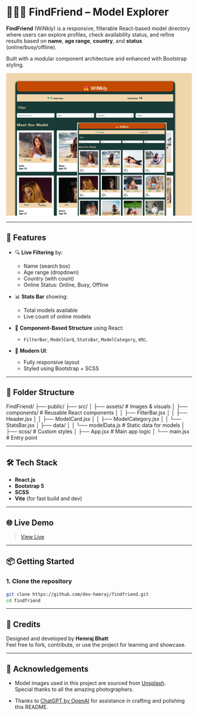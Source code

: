 # 🧑‍🤝‍🧑 FindFriend – Model Explorer

**FindFriend** (WiNkly) is a responsive, filterable React-based model directory
where users can explore profiles, check availability status,
and refine results based on **name**, **age range**, **country**,
and **status** (online/busy/offline).

Built with a modular component architecture and enhanced with Bootstrap styling.

![App Screenshot](./src/assets/app-preview.jpg)

---

## 🚀 Features

- 🔍 **Live Filtering** by:

  - Name (search box)
  - Age range (dropdown)
  - Country (with count)
  - Online Status: Online, Busy, Offline

- 📊 **Stats Bar** showing:

  - Total models available
  - Live count of online models

- 🧩 **Component-Based Structure** using React:

  - `FilterBar`, `ModelCard`, `StatsBar`, `ModelCategory`, etc.

- 🎨 **Modern UI**:
  - Fully responsive layout
  - Styled using Bootstrap + SCSS

---

## 📁 Folder Structure

FindFriend/ ├── public/ ├── src/ │ ├── assets/ # Images & visuals │ ├── components/ # Reusable React components │ │ ├── FilterBar.jsx │ │ ├── Header.jsx │ │ ├── ModelCard.jsx │ │ ├── ModelCategory.jsx │ │ └── StatsBar.jsx │ ├── data/ │ │ └── modelData.js # Static data for models │ ├── scss/ # Custom styles │ ├── App.jsx # Main app logic │ └── main.jsx # Entry point

---

## 🛠 Tech Stack

- **React.js**
- **Bootstrap 5**
- **SCSS**
- **Vite** (for fast build and dev)

---

## 🌐 Live Demo

> [View Live](https://your-live-demo-link.com)

---

## 📦 Getting Started

### 1. Clone the repository

```bash
git clone https://github.com/dev-hemraj/findfriend.git
cd findfriend
```

---

## 🙌 Credits

Designed and developed by **Hemraj Bhatt**  
Feel free to fork, contribute, or use the project for learning and showcase.

---

## 🙌 Acknowledgements

- Model images used in this project are sourced from [Unsplash](https://unsplash.com/).  
  Special thanks to all the amazing photographers.

- Thanks to [ChatGPT by OpenAI](https://openai.com/chatgpt) for assistance in crafting and polishing this README.
